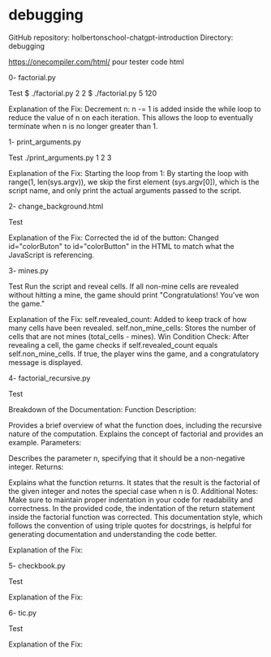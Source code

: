 # debugging

GitHub repository: holbertonschool-chatgpt-introduction
Directory: debugging

https://onecompiler.com/html/ pour tester code html

0-
factorial.py

Test
$ ./factorial.py 2
2
$ ./factorial.py 5
120

Explanation of the Fix:
Decrement n: n -= 1 is added inside the while loop to reduce the value of n on each iteration. This allows the loop to eventually terminate when n is no longer greater than 1.

1-
print_arguments.py

Test
./print_arguments.py 1 2 3

Explanation of the Fix:
Starting the loop from 1: By starting the loop with range(1, len(sys.argv)), we skip the first element (sys.argv[0]), which is the script name, and only print the actual arguments passed to the script.

2-
change_background.html

Test

Explanation of the Fix:
Corrected the id of the button: Changed id="colorButon" to id="colorButton" in the HTML to match what the JavaScript is referencing.

3-
mines.py

Test
Run the script and reveal cells. If all non-mine cells are revealed without hitting a mine, the game should print "Congratulations! You've won the game."

Explanation of the Fix:
self.revealed_count: Added to keep track of how many cells have been revealed.
self.non_mine_cells: Stores the number of cells that are not mines (total_cells - mines).
Win Condition Check: After revealing a cell, the game checks if self.revealed_count equals self.non_mine_cells. If true, the player wins the game, and a congratulatory message is displayed.

4-
factorial_recursive.py

Test

Breakdown of the Documentation:
Function Description:

Provides a brief overview of what the function does, including the recursive nature of the computation.
Explains the concept of factorial and provides an example.
Parameters:

Describes the parameter n, specifying that it should be a non-negative integer.
Returns:

Explains what the function returns. It states that the result is the factorial of the given integer and notes the special case when n is 0.
Additional Notes:
Make sure to maintain proper indentation in your code for readability and correctness. In the provided code, the indentation of the return statement inside the factorial function was corrected.
This documentation style, which follows the convention of using triple quotes for docstrings, is helpful for generating documentation and understanding the code better.

Explanation of the Fix:

5-
checkbook.py

Test

Explanation of the Fix:

6-
tic.py

Test

Explanation of the Fix:
